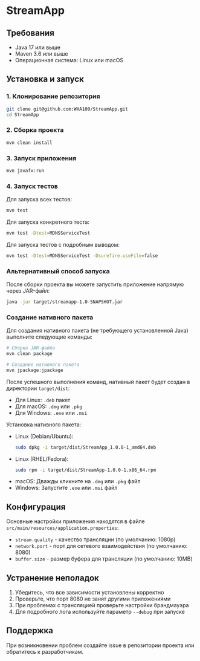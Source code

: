 # StreamApp

## Требования
- Java 17 или выше
- Maven 3.6 или выше
- Операционная система: Linux или macOS

## Установка и запуск

### 1. Клонирование репозитория
```bash
git clone git@github.com:WHA100/StreamApp.git
cd StreamApp
```

### 2. Сборка проекта
```bash
mvn clean install
```

### 3. Запуск приложения
```bash
mvn javafx:run
```

### 4. Запуск тестов
Для запуска всех тестов:
```bash
mvn test
```

Для запуска конкретного теста:
```bash
mvn test -Dtest=MDNSServiceTest
```

Для запуска тестов с подробным выводом:
```bash
mvn test -Dtest=MDNSServiceTest -Dsurefire.useFile=false
```

### Альтернативный способ запуска
После сборки проекта вы можете запустить приложение напрямую через JAR-файл:
```bash
java -jar target/streamapp-1.0-SNAPSHOT.jar
```

### Создание нативного пакета
Для создания нативного пакета (не требующего установленной Java) выполните следующие команды:

```bash
# Сборка JAR-файла
mvn clean package

# Создание нативного пакета
mvn jpackage:jpackage
```

После успешного выполнения команд, нативный пакет будет создан в директории `target/dist`:
- Для Linux: `.deb` пакет
- Для macOS: `.dmg` или `.pkg`
- Для Windows: `.exe` или `.msi`

Установка нативного пакета:
- Linux (Debian/Ubuntu):
  ```bash
  sudo dpkg -i target/dist/StreamApp_1.0.0-1_amd64.deb
  ```
- Linux (RHEL/Fedora):
  ```bash
  sudo rpm -i target/dist/StreamApp-1.0.0-1.x86_64.rpm
  ```
- macOS: Дважды кликните на `.dmg` или `.pkg` файл
- Windows: Запустите `.exe` или `.msi` файл

## Конфигурация
Основные настройки приложения находятся в файле `src/main/resources/application.properties`:
- `stream.quality` - качество трансляции (по умолчанию: 1080p)
- `network.port` - порт для сетевого взаимодействия (по умолчанию: 8080)
- `buffer.size` - размер буфера для трансляции (по умолчанию: 10MB)

## Устранение неполадок
1. Убедитесь, что все зависимости установлены корректно
2. Проверьте, что порт 8080 не занят другими приложениями
3. При проблемах с трансляцией проверьте настройки брандмауэра
4. Для подробного лога используйте параметр `--debug` при запуске

## Поддержка
При возникновении проблем создайте issue в репозитории проекта или обратитесь к разработчикам.
